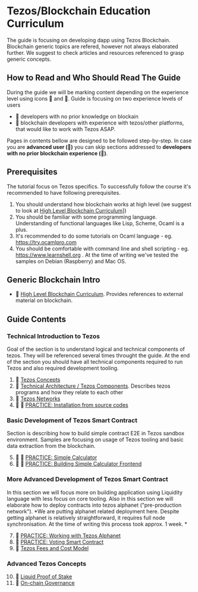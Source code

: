 # Tezos/Blockchain Education Curriculum

The guide is focusing on developing dapp using Tezos Blockchain. Blockchain generic topics are refered, however not always elaborated further. We suggest to check articles and resources referenced to grasp generic concepts.

## How to Read and Who Should Read The Guide
During the guide we will be marking content depending on the experience level using icons :hatching_chick: and :chicken:.
Guide is focusing on two experience levels of users 
- :hatching_chick: developers with no prior knowledge on blockain
- :chicken: blockchain developers with experience with tezos/other platforms, that would like to work with Tezos ASAP.

Pages in contents bellow are designed to be followed step-by-step. In case you are **advanced user (:chicken:)** you can skip sections addressed to **developers with no prior blockchain experience (:hatching_chick:)**.

## Prerequisites
The tutorial focus on Tezos specifics. To successfully follow the course it's recommended to have following prerequisites.
1. You should understand how blockchain works at high level (we suggest to look at [High Level Blockchain Curriculum](generic/recommended_courses.md)])
2. You should be familiar with some programming language. Understanding of functional languages like Lisp, Scheme, Ocaml is a plus. 
3. It's recommended to do some tutorials on Ocaml language - eg. https://try.ocamlpro.com
4. You should be comfortable with command line and shell scripting - eg. https://www.learnshell.org . At the time of writing we've tested the samples on Debian (Raspberry) and Mac OS. 

## Generic Blockchain Intro
* :hatching_chick: [High Level Blockchain Curriculum](generic/recommended_courses.md). Provides references to external material on blockchain.

## Guide Contents 
### Technical Introduction to Tezos
Goal of the section is to understand logical and technical components of tezos. They will be referenced several times throught the guide. At the end of the section you should have all technical components required to run Tezos and also required development tooling.

1. :hatching_chick: [Tezos Concepts](tezos/tezos_concepts.md)
2. :hatching_chick: [Technical Architecture / Tezos Components](tezos/technical_architecture.md). Describes tezos programs and how they relate to each other
3. :hatching_chick: [Tezos Networks](tezos/network.md)
4. :hatching_chick: :chicken: [PRACTICE: Installation from source codes](setup/source_install.ipynb)

### Basic Development of Tezos Smart Contract
Section is describing how to build simple contract E2E in Tezos sandbox environment. Samples are focusing on usage of Tezos tooling and basic data extraction from the blockchain. 

5. :hatching_chick: :chicken: [PRACTICE: Simple Calculator](code/calculator_dapp.ipynb)
6. :hatching_chick: :chicken: [PRACTICE: Building Simple Calculator Frontend](code/calculator_dapp_frontend.ipynb)

### More Advanced Development of Tezos Smart Contract
In this section we will focus more on building application using Liquidity language with less focus on core tooling. Also in this section we will elaborate how to deploy contracts into tezos alphanet ("pre-production network"). 
*We are putting alphanet related deployment here. Despite getting alphanet is relatively straightforward, it requires full node synchronisation. At the time of writing this process took approx. 1 week. *

7. :chicken: [PRACTICE: Working with Tezos Alphanet](setup/working_with_alphanet.ipynb)
8. :chicken: [PRACTICE: Voting Smart Contract](code/voting_dapp.ipynb)
9. :chicken: [Tezos Fees and Cost Model](tezos/fees_and_costmodel.md)

### Advanced Tezos Concepts
10. :chicken: [Liquid Proof of Stake](tezos/liquid_proof_of_stake.md)
11. :chicken: [On-chain Governance](tezos/on_chain_governance.md)
